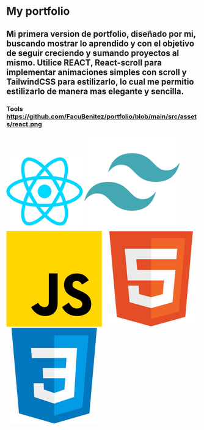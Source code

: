 # My portfolio


## Mi primera version de portfolio, diseñado por mi, buscando mostrar lo aprendido y con el objetivo de seguir creciendo y sumando proyectos al mismo. Utilice REACT, React-scroll para implementar animaciones simples con scroll y TailwindCSS para estilizarlo, lo cual me permitio estilizarlo de manera mas elegante y sencilla.


### Tools https://github.com/FacuBenitez/portfolio/blob/main/src/assets/react.png

 <img src="https://github.com/FacuBenitez/portfolio/blob/main/src/assets/react.png" width="200"> ![](https://github.com/FacuBenitez/portfolio/blob/main/src/assets/tailwind.png) ![](https://github.com/FacuBenitez/portfolio/blob/main/src/assets/javascript.png) ![](https://github.com/FacuBenitez/portfolio/blob/main/src/assets/html.png)
![](https://github.com/FacuBenitez/portfolio/blob/main/src/assets/css.png)
